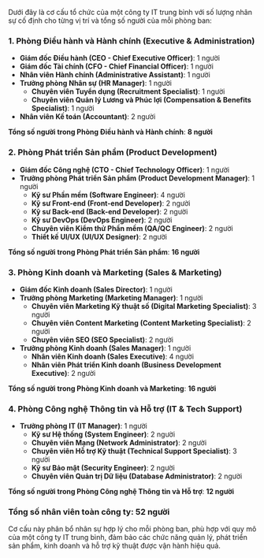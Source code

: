 Dưới đây là cơ cấu tổ chức của một công ty IT trung bình với số lượng nhân sự cố định cho từng vị trí và tổng số người của mỗi phòng ban:

### **1. Phòng Điều hành và Hành chính (Executive & Administration)**
   - **Giám đốc Điều hành (CEO - Chief Executive Officer)**: 1 người
   - **Giám đốc Tài chính (CFO - Chief Financial Officer)**: 1 người
   - **Nhân viên Hành chính (Administrative Assistant)**: 1 người
   - **Trưởng phòng Nhân sự (HR Manager)**: 1 người
     - **Chuyên viên Tuyển dụng (Recruitment Specialist)**: 1 người
     - **Chuyên viên Quản lý Lương và Phúc lợi (Compensation & Benefits Specialist)**: 1 người
   - **Nhân viên Kế toán (Accountant)**: 2 người

   **Tổng số người trong Phòng Điều hành và Hành chính**: **8 người**

### **2. Phòng Phát triển Sản phẩm (Product Development)**
   - **Giám đốc Công nghệ (CTO - Chief Technology Officer)**: 1 người
   - **Trưởng phòng Phát triển Sản phẩm (Product Development Manager)**: 1 người
     - **Kỹ sư Phần mềm (Software Engineer)**: 4 người
     - **Kỹ sư Front-end (Front-end Developer)**: 2 người
     - **Kỹ sư Back-end (Back-end Developer)**: 2 người
     - **Kỹ sư DevOps (DevOps Engineer)**: 2 người
     - **Chuyên viên Kiểm thử Phần mềm (QA/QC Engineer)**: 2 người
     - **Thiết kế UI/UX (UI/UX Designer)**: 2 người

   **Tổng số người trong Phòng Phát triển Sản phẩm**: **16 người**

### **3. Phòng Kinh doanh và Marketing (Sales & Marketing)**
   - **Giám đốc Kinh doanh (Sales Director)**: 1 người
   - **Trưởng phòng Marketing (Marketing Manager)**: 1 người
     - **Chuyên viên Marketing Kỹ thuật số (Digital Marketing Specialist)**: 3 người
     - **Chuyên viên Content Marketing (Content Marketing Specialist)**: 2 người
     - **Chuyên viên SEO (SEO Specialist)**: 2 người
   - **Trưởng phòng Kinh doanh (Sales Manager)**: 1 người
     - **Nhân viên Kinh doanh (Sales Executive)**: 4 người
     - **Nhân viên Phát triển Kinh doanh (Business Development Executive)**: 2 người

   **Tổng số người trong Phòng Kinh doanh và Marketing**: **16 người**

### **4. Phòng Công nghệ Thông tin và Hỗ trợ (IT & Tech Support)**
   - **Trưởng phòng IT (IT Manager)**: 1 người
     - **Kỹ sư Hệ thống (System Engineer)**: 2 người
     - **Chuyên viên Mạng (Network Administrator)**: 2 người
     - **Chuyên viên Hỗ trợ Kỹ thuật (Technical Support Specialist)**: 3 người
     - **Kỹ sư Bảo mật (Security Engineer)**: 2 người
     - **Chuyên viên Quản trị Dữ liệu (Database Administrator)**: 2 người

   **Tổng số người trong Phòng Công nghệ Thông tin và Hỗ trợ**: **12 người**

### **Tổng số nhân viên toàn công ty**: **52 người**

Cơ cấu này phân bổ nhân sự hợp lý cho mỗi phòng ban, phù hợp với quy mô của một công ty IT trung bình, đảm bảo các chức năng quản lý, phát triển sản phẩm, kinh doanh và hỗ trợ kỹ thuật được vận hành hiệu quả.
